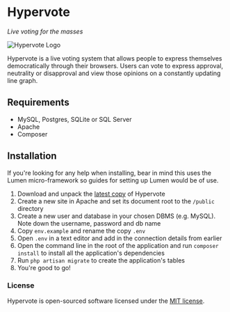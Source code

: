 # Hypervote

*Live voting for the masses*

![Hypervote Logo](https://raw.githubusercontent.com/Kittsville/Hypervote/master/public/assets/screenshot.png")

Hypervote is a live voting system that allows people to express themselves democratically through their browsers. Users can vote to express approval, neutrality or disapproval and view those opinions on a constantly updating line graph.

## Requirements

* MySQL, Postgres, SQLite or SQL Server
* Apache
* Composer

## Installation

If you're looking for any help when installing, bear in mind this uses the Lumen micro-framework so guides for setting up Lumen would be of use.

1. Download and unpack the [latest copy](https://github.com/kittsville/Hypervote/archive/master.zip) of Hypervote
2. Create a new site in Apache and set its document root to the `/public` directory
3. Create a new user and database in your chosen DBMS (e.g. MySQL). Note down the username, password and db name
4. Copy `env.example` and rename the copy `.env`
5. Open `.env` in a text editor and add in the connection details from earlier
6. Open the command line in the root of the application and run `composer install` to install all the application's dependencies
7. Run `php artisan migrate` to create the application's tables
8. You're good to go!

### License

Hypervote is open-sourced software licensed under the [MIT license](http://opensource.org/licenses/MIT).
